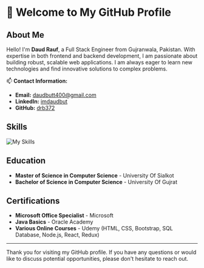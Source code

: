 # 👋 Welcome to My GitHub Profile

## About Me

Hello! I'm **Daud Rauf**, a Full Stack Engineer from Gujranwala, Pakistan. With expertise in both frontend and backend development, I am passionate about building robust, scalable web applications. I am always eager to learn new technologies and find innovative solutions to complex problems.

📫 **Contact Information:**

- **Email:** [daudbutt400@gmail.com](mailto:daudbutt400@gmail.com)
- **LinkedIn:** [imdaudbut](https://linkedin.com/in/imdaudbut)
- **GitHub:** [drb372](https://github.com/drb372)

## Skills

![My Skills](https://skillicons.dev/icons?i=nodejs,expressjs,nestjs,javascript,typescript,php,laravel.livewire,react,redux,html,css,tailwind,bootstrap,mysql,postgres,mongodb,sequelize,docker,kafka,grpc,jest,mocha,figma,git,gitlab,github,postman,slack&perline=10)


## Education

- **Master of Science in Computer Science** - University Of Sialkot
- **Bachelor of Science in Computer Science** - University Of Gujrat

## Certifications

- **Microsoft Office Specialist** - Microsoft
- **Java Basics** - Oracle Academy
- **Various Online Courses** - Udemy (HTML, CSS, Bootstrap, SQL Database, Node.js, React, Redux)

---

Thank you for visiting my GitHub profile. If you have any questions or would like to discuss potential opportunities, please don't hesitate to reach out.
